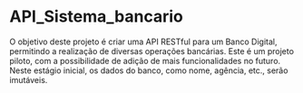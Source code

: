 # API_Sistema_bancario
O objetivo deste projeto é criar uma API RESTful para um Banco Digital, permitindo a realização de diversas operações bancárias. Este é um projeto piloto, com a possibilidade de adição de mais funcionalidades no futuro. Neste estágio inicial, os dados do banco, como nome, agência, etc., serão imutáveis.
